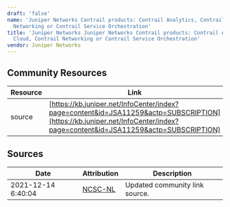 ```yaml
---
draft: 'false'
name: 'Juniper Networks Contrail products: Contrail Analytics, Contrail Cloud, Contrail
  Networking or Contrail Service Orchestration'
title: 'Juniper Networks Juniper Networks Contrail products: Contrail Analytics, Contrail
  Cloud, Contrail Networking or Contrail Service Orchestration'
vendor: Juniper Networks
---
```



## Community Resources
| Resource | Link |
| --- | --- |
| source | [https://kb.juniper.net/InfoCenter/index?page=content&id=JSA11259&actp=SUBSCRIPTION](https://kb.juniper.net/InfoCenter/index?page=content&id=JSA11259&actp=SUBSCRIPTION) |


## Sources
| Date | Attribution | Description |
| --- | --- | --- |
| 2021-12-14 6:40:04 | [NCSC-NL](https://github.com/NCSC-NL/log4shell/blob/main/software/README.md) | Updated community link source.  |
